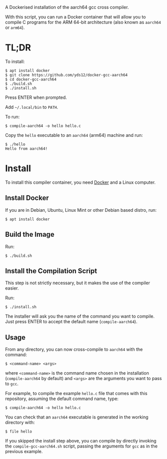 A Dockerised installation of the aarch64 gcc cross compiler.

With this script, you can run a Docker container that will allow you to compile
C programs for the ARM 64-bit architecture (also known as `aarch64` or `arm64`).

# TL;DR

To install:

    $ apt install docker
    $ git clone https://github.com/yds12/docker-gcc-aarch64
    $ cd docker-gcc-aarch64
    $ ./build.sh
    $ ./install.sh

Press ENTER when prompted.

Add `~/.local/bin` to `PATH`.

To run:

    $ compile-aarch64 -o hello hello.c

Copy the `hello` executable to an `aarch64` (arm64) machine and run:

    $ ./hello
    Hello from aarch64!

# Install

To install this compiler container, you need [Docker](https://www.docker.com/)
and a Linux computer.

## Install Docker

If you are in Debian, Ubuntu, Linux Mint or other Debian based distro, run:

    $ apt install docker

## Build the Image

Run:

    $ ./build.sh

## Install the Compilation Script

This step is not strictly necessary, but it makes the use of the compiler
easier.

Run:

    $ ./install.sh

The installer will ask you the name of the command you want to compile. Just
press ENTER to accept the default name (`compile-aarch64`).

## Usage

From any directory, you can now cross-compile to `aarch64` with the command:

    $ <command-name> <args>

where `<command-name>` is the command name chosen in the installation
(`compile-aarch64` by default) and `<args>` are the arguments you want to pass
to `gcc`.

For example, to compile the example `hello.c` file that comes with this
repository, assuming the default command name, type:

    $ compile-aarch64 -o hello hello.c

You can check that an `aarch64` executable is generated in the working
directory with:

    $ file hello

If you skipped the install step above, you can compile by directly invoking
the `compile-gcc-aarch64.sh` script, passing the arguments for `gcc` as in
the previous example.

